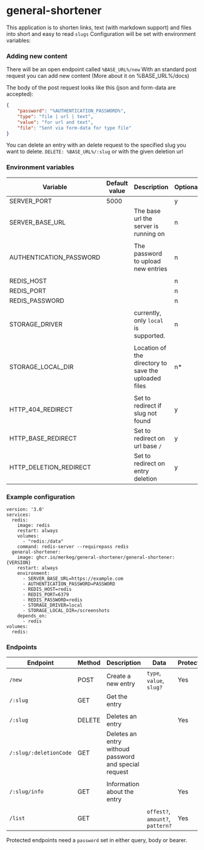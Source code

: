# general-shortener

This application is to shorten links, text (with markdown support) and files into short and easy to read `slugs`
Configuration will be set with environment variables:

### Adding new content

There will be an open endpoint called `%BASE_URL%/new`
With an standard post request you can add new content (More about it on %BASE_URL%/docs)

The body of the post request looks like this (json and form-data are accepted):

```json
{
	"password": "%AUTHENTICATION_PASSWORD%",
	"type": "file | url | text",
	"value": "for url and text",
	"file": "Sent via form-data for type file"
}
```

You can delete an entry with an delete request to the specified slug you want to delete. `DELETE: %BASE_URL%/:slug` or with the given deletion url

### Environment variables

| Variable                | Default value | Description                                          | Optional |
| ----------------------- | ------------- | ---------------------------------------------------- | -------- |
| SERVER_PORT             | 5000          |                                                      | y        |
| SERVER_BASE_URL         |               | The base url the server is running on                | n        |
|                         |               |                                                      |          |
| AUTHENTICATION_PASSWORD |               | The password to upload new entries                   | n        |
|                         |               |                                                      |          |
| REDIS_HOST              |               |                                                      | n        |
| REDIS_PORT              |               |                                                      | n        |
| REDIS_PASSWORD          |               |                                                      | n        |
|                         |               |                                                      |          |
| STORAGE_DRIVER          |               | currently, only `local` is supported.                | n        |
|                         |               |                                                      |          |
| STORAGE_LOCAL_DIR       |               | Location of the directory to save the uploaded files | n\*      |
|                         |               |                                                      |          |
| HTTP_404_REDIRECT       |               | Set to redirect if slug not found                    | y        |
| HTTP_BASE_REDIRECT      |               | Set to redirect on url base `/`                      | y        |
| HTTP_DELETION_REDIRECT  |               | Set to redirect on entry deletion                    | y        |

### Example configuration

```
version: '3.0'
services:
  redis:
    image: redis
    restart: always
    volumes:
      - "redis:/data"
    command: redis-server --requirepass redis
  general-shortener:
    image: ghcr.io/merkeg/general-shortener/general-shortener:{VERSION}
    restart: always
    environment:
      - SERVER_BASE_URL=https://example.com
      - AUTHENTICATION_PASSWORD=PASSWORD
      - REDIS_HOST=redis
      - REDIS_PORT=6379
      - REDIS_PASSWORD=redis
      - STORAGE_DRIVER=local
      - STORAGE_LOCAL_DIR=/screenshots
    depends_on:
      - redis
volumes:
  redis:
```

### Endpoints

| Endpoint               | Method | Description                                           | Data                             | Protected |
| ---------------------- | ------ | ----------------------------------------------------- | -------------------------------- | --------- |
| `/new`                 | POST   | Create a new entry                                    | `type`, `value`, `slug?`         | Yes       |
| `/:slug`               | GET    | Get the entry                                         |                                  |           |
|                        |        |                                                       |                                  |           |
| `/:slug`               | DELETE | Deletes an entry                                      |                                  | Yes       |
| `/:slug/:deletionCode` | GET    | Deletes an entry withoud password and special request |                                  |           |
|                        |        |                                                       |                                  |           |
| `/:slug/info`          | GET    | Information about the entry                           |                                  | Yes       |
|                        |        |                                                       |                                  |           |
| `/list`                | GET    |                                                       | `offest?`, `amount?`, `pattern?` | Yes       |

Protected endpoints need a `password` set in either query, body or bearer.
